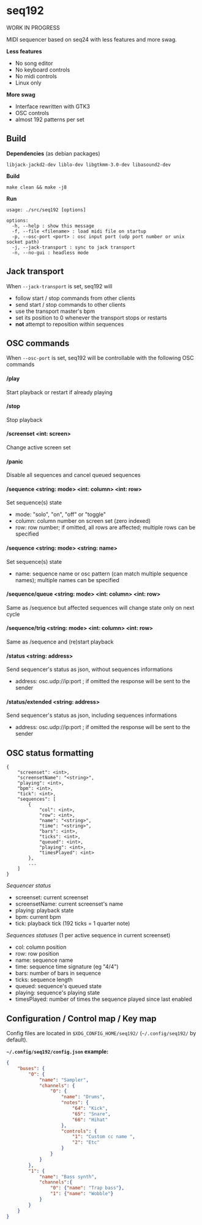 # seq192

WORK IN PROGRESS

MIDI sequencer based on seq24 with less features and more swag.

**Less features**
- No song editor
- No keyboard controls
- No midi controls
- Linux only

**More swag**
- Interface rewritten with GTK3
- OSC controls
- almost 192 patterns per set

## Build

**Dependencies** (as debian packages)
```
libjack-jackd2-dev liblo-dev libgtkmm-3.0-dev libasound2-dev
```

**Build**
```
make clean && make -j8
```



**Run**

```
usage: ./src/seq192 [options]

options:
  -h, --help : show this message
  -f, --file <filename> : load midi file on startup
  -p, --osc-port <port> : osc input port (udp port number or unix socket path)
  -j, --jack-transport : sync to jack transport
  -n, --no-gui : headless mode

```

## Jack transport

When `--jack-transport` is set, seq192 will

- follow start / stop commands from other clients
- send start / stop commands to other clients
- use the transport master's bpm
- set its position to 0 whenever the transport stops or restarts
- **not** attempt to reposition within sequences

## OSC commands

When `--osc-port` is set, seq192 will be controllable with the following OSC commands

#### /play
Start playback or restart if already playing

#### /stop
Stop playback

#### /screenset <int: screen>
Change active screen set

#### /panic
Disable all sequences and cancel queued sequences

#### /sequence <string: mode> <int: column> <int: row>
Set sequence(s) state
- mode: "solo", "on", "off" or "toggle"
- column: column number on screen set (zero indexed)
- row: row number; if omitted, all rows are affected; multiple rows can be specified

#### /sequence <string: mode> <string: name>
Set sequence(s) state
- name: sequence name or osc pattern (can match multiple sequence names); multiple names can be specified

#### /sequence/queue <string: mode> <int: column> <int: row>
Same as /sequence but affected sequences will change state only on next cycle

#### /sequence/trig <string: mode> <int: column> <int: row>
Same as /sequence and (re)start playback


#### /status <string: address>
Send sequencer's status as json, without sequences informations
- address: osc.udp://ip:port ; if omitted the response will be sent to the sender

#### /status/extended <string: address>
Send sequencer's status as json, including sequences informations
- address: osc.udp://ip:port ; if omitted the response will be sent to the sender


## OSC status formatting


```
{
    "screenset": <int>,
    "screensetName": "<string>",
    "playing": <int>,
    "bpm": <int>,
    "tick": <int>,
    "sequences": [
        {
            "col": <int>,
            "row": <int>,
            "name": "<string>",
            "time": "<string>",
            "bars": <int>,
            "ticks": <int>,
            "queued": <int>,
            "playing": <int>,
            "timesPlayed": <int>
        },
        ...
    ]
}
```

*Sequencer status*

- screenset: current screenset
- screensetName: current screenset's name
- playing: playback state
- bpm: current bpm
- tick: playback tick (192 ticks = 1 quarter note)

*Sequences statuses* (1 per active sequence in current screenset)

- col: column position
- row: row position
- name: sequence name
- time: sequence time signature (eg "4/4")
- bars: number of bars in sequence
- ticks: sequence length
- queued: sequence's queued state
- playing: sequence's playing state
- timesPlayed: number of times the sequence played since last enabled

## Configuration / Control map / Key map

Config files are located in `$XDG_CONFIG_HOME/seq192/` (`~/.config/seq192/` by default).

**`~/.config/seq192/config.json` example:**

```json
{
    "buses": {
        "0": {
            "name": "Sampler",
            "channels": {
                "0": {
                    "name": "Drums",
                    "notes": {
                        "64": "Kick",
                        "65": "Snare",
                        "66": "Hihat"
                    },
                    "controls": {
                        "1": "Custom cc name ",
                        "2": "Etc"
                    }
                }
            }
        },
        "1": {
            "name": "Bass synth",
            "channels":{
                "0": {"name": "Trap bass"},
                "1": {"name": "Wobble"}
            }
        }
    }
}
```
